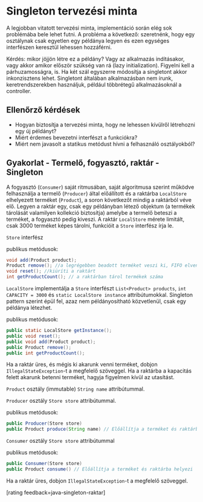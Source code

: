 # Singleton tervezési minta
A legjobban vitatott tervezési minta, implementáció során elég sok problémába bele lehet futni. A probléma a következő: szeretnénk, hogy egy osztálynak csak egyetlen egy példánya legyen és ezen egységes interfészen keresztül lehessen hozzáférni.

Kérdés: mikor jöjjön létre ez a példány? Vagy az alkalmazás indításakor, vagy akkor amikor először szükség van rá (lazy initialization). Figyelni kell a párhuzamosságra, is. Ha két szál egyszerre módosítja a singletont akkor inkonzisztens lehet. Singletont általában alkalmazásban nem írunk, keretrendszerekben használjuk, például többrétegű alkalmazásoknál a controller.



## Ellenőrző kérdések

* Hogyan biztosítja a tervezési minta, hogy ne lehessen kívülről létrehozni egy új példányt?
* Miért érdemes bevezetni interfészt a funkciókra?
* Miért nem javasolt a statikus metódust hívni a felhasználó osztályokból?

## Gyakorlat - Termelő, fogyasztó, raktár - Singleton

A fogyasztó (`Consumer`) saját ritmusában, saját algoritmusa szerint működve felhasználja a termelő (`Producer`)
által előállított és a raktárba `LocalStore` elhelyezett terméket (`Product`), a soron következőt mindig a raktárból véve elő.
Legyen a raktár egy, csak egy példányban létező objektum (a termékek tárolását valamilyen kollekció biztosítja)
amelybe a termelő beteszi a terméket, a fogyasztó pedig kiveszi.
A raktár `LocalStore` mérete limitált, csak 3000 terméket képes tárolni, funkcióit a `Store` interfész írja le.

`Store` interfész

publikus metódusok:

```java
void add(Product product);
Product remove(); //a legrégebben beadott terméket veszi ki, FIFO elven
void reset(); //kiüríti a raktárt
int getProductCount(); // a raktárban tárol termékek száma
```
  `LocalStore` implementálja a `Store` interfészt `List<Product> products`, `int CAPACITY = 3000`
 és `static LocalStore instance` attribútumokkal.
 Singleton pattern szerint épül fel, azaz nem példányosítható közvetlenül, csak egy példánya létezhet.

publikus metódusok:

```java
public static LocalStore getInstance();
public void reset();
public void add(Product product);
public Product remove();
public int getProductCount();
```
 Ha a raktár üres, és mégis ki akarunk venni terméket, dobjon `IllegalStateException`-t a megfelelő szöveggel.
 Ha a raktárba a kapacitás felett akarunk betenni terméket, hagyja figyelmen kívül az utasítást.

`Product` osztály (immutable) `String name` attribútummal.

`Producer` osztály `Store store` attribútummal.

publikus metódusok:

```java
public Producer(Store store)
public Product produce(String name) // Előállítja a terméket és raktárba helyezi
```

`Consumer` osztály `Store store` attribútummal

publikus metódusok:

```java
public Consumer(Store store)
public Product consume() // Előállítja a terméket és raktárba helyezi
```

 Ha a raktár üres, dobjon `IllegalStateException`-t a megfelelő szöveggel.
 
 [rating feedback=java-singleton-raktar]
